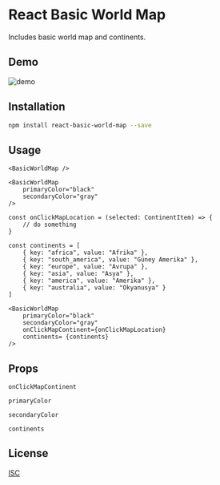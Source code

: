 # React Basic World Map

Includes basic world map and continents.

## Demo

![demo](https://user-images.githubusercontent.com/41209531/98580338-dbbbec00-22d0-11eb-910a-5492cd52a84c.gif)

## Installation


```bash
npm install react-basic-world-map --save
```

## Usage

```react
<BasicWorldMap />
```

```react
<BasicWorldMap
    primaryColor="black"
    secondaryColor="gray"
/>
```

```react
const onClickMapLocation = (selected: ContinentItem) => {
    // do something
}

const continents = [
    { key: "africa", value: "Afrika" },
    { key: "south_america", value: "Güney Amerika" },
    { key: "europe", value: "Avrupa" },
    { key: "asia", value: "Asya" },
    { key: "america", value: "Amerika" },
    { key: "australia", value: "Okyanusya" }
]

<BasicWorldMap
    primaryColor="black"
    secondaryColor="gray"
    onClickMapContinent={onClickMapLocation}
    continents= {continents}
/>
```

## Props
```react
onClickMapContinent

primaryColor

secondaryColor

continents
```

## License
[ISC](https://opensource.org/licenses/ISC)